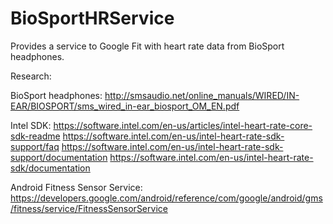 # BioSportHRService

Provides a service to Google Fit with heart rate data from BioSport headphones.

Research:

BioSport headphones: http://smsaudio.net/online_manuals/WIRED/IN-EAR/BIOSPORT/sms_wired_in-ear_biosport_OM_EN.pdf

Intel SDK: https://software.intel.com/en-us/articles/intel-heart-rate-core-sdk-readme
https://software.intel.com/en-us/intel-heart-rate-sdk-support/faq
https://software.intel.com/en-us/intel-heart-rate-sdk-support/documentation
https://software.intel.com/en-us/intel-heart-rate-sdk/documentation

Android Fitness Sensor Service: https://developers.google.com/android/reference/com/google/android/gms/fitness/service/FitnessSensorService



